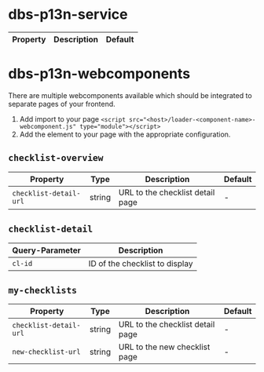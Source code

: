 # dbs-p13n-service

| Property | Description | Default |
| -------- | ----------- | ------- |

# dbs-p13n-webcomponents

There are multiple webcomponents available which should be integrated to separate pages of your frontend.

1. Add import to your page `<script src="<host>/loader-<component-name>-webcomponent.js" type="module"></script>`
2. Add the element to your page with the appropriate configuration.

## `checklist-overview`

| Property               | Type   | Description                      | Default |
| ---------------------- | ------ | -------------------------------- | ------- |
| `checklist-detail-url` | string | URL to the checklist detail page | -       |

## `checklist-detail`

| Query-Parameter | Description                    |
| --------------- | ------------------------------ |
| `cl-id`         | ID of the checklist to display |

## `my-checklists`

| Property               | Type   | Description                      | Default |
| ---------------------- | ------ | -------------------------------- | ------- |
| `checklist-detail-url` | string | URL to the checklist detail page | -       |
| `new-checklist-url`    | string | URL to the new checklist page    | -       |
